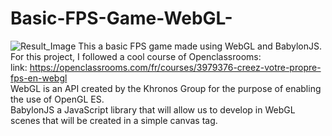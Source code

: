 # Basic-FPS-Game-WebGL-
![Result_Image](https://user-images.githubusercontent.com/73020056/147885285-e0ac7f98-77d9-4726-8a66-e3b9f66665c0.png)
This a basic FPS game made using WebGL and BabylonJS. For this project, I followed a cool course of Openclassrooms:  
link: https://openclassrooms.com/fr/courses/3979376-creez-votre-propre-fps-en-webgl  
WebGL is an API created by the Khronos Group for the purpose of enabling the use of OpenGL ES.  
BabylonJS a JavaScript library that will allow us to develop in WebGL scenes that will be created in a simple canvas tag.

  

